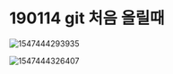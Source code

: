 # 190114  git 처음 올릴때



![1547444293935](C:\Users\student\AppData\Roaming\Typora\typora-user-images\1547444293935.png)

![1547444326407](C:\Users\student\AppData\Roaming\Typora\typora-user-images\1547444326407.png)